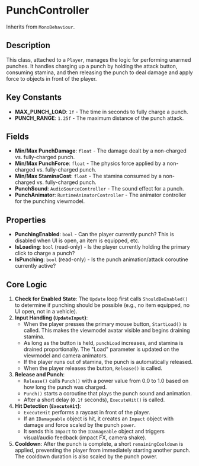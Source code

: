 # PunchController

Inherits from `MonoBehaviour`.

## Description

This class, attached to a `Player`, manages the logic for performing unarmed punches. It handles charging up a punch by holding the attack button, consuming stamina, and then releasing the punch to deal damage and apply force to objects in front of the player.

## Key Constants

-   **MAX_PUNCH_LOAD**: `1f` - The time in seconds to fully charge a punch.
-   **PUNCH_RANGE**: `1.25f` - The maximum distance of the punch attack.

## Fields

-   **Min/Max PunchDamage**: `float` - The damage dealt by a non-charged vs. fully-charged punch.
-   **Min/Max PunchForce**: `float` - The physics force applied by a non-charged vs. fully-charged punch.
-   **Min/Max StaminaCost**: `float` - The stamina consumed by a non-charged vs. fully-charged punch.
-   **PunchSound**: `AudioSourceController` - The sound effect for a punch.
-   **PunchAnimator**: `RuntimeAnimatorController` - The animator controller for the punching viewmodel.

## Properties

-   **PunchingEnabled**: `bool` - Can the player currently punch? This is disabled when UI is open, an item is equipped, etc.
-   **IsLoading**: `bool` (read-only) - Is the player currently holding the primary click to charge a punch?
-   **IsPunching**: `bool` (read-only) - Is the punch animation/attack coroutine currently active?

## Core Logic

1.  **Check for Enabled State**: The `Update` loop first calls `ShouldBeEnabled()` to determine if punching should be possible (e.g., no item equipped, no UI open, not in a vehicle).
2.  **Input Handling (`UpdateInput`)**:
    -   When the player presses the primary mouse button, `StartLoad()` is called. This makes the viewmodel avatar visible and begins draining stamina.
    -   As long as the button is held, `punchLoad` increases, and stamina is drained proportionally. The "Load" parameter is updated on the viewmodel and camera animators.
    -   If the player runs out of stamina, the punch is automatically released.
    -   When the player releases the button, `Release()` is called.
3.  **Release and Punch**:
    -   `Release()` calls `Punch()` with a power value from 0.0 to 1.0 based on how long the punch was charged.
    -   `Punch()` starts a coroutine that plays the punch sound and animation.
    -   After a short delay (`0.1f` seconds), `ExecuteHit()` is called.
4.  **Hit Detection (`ExecuteHit`)**:
    -   `ExecuteHit` performs a raycast in front of the player.
    -   If an `IDamageable` object is hit, it creates an `Impact` object with damage and force scaled by the punch `power`.
    -   It sends this `Impact` to the `IDamageable` object and triggers visual/audio feedback (impact FX, camera shake).
5.  **Cooldown**: After the punch is complete, a short `remainingCooldown` is applied, preventing the player from immediately starting another punch. The cooldown duration is also scaled by the punch power.
